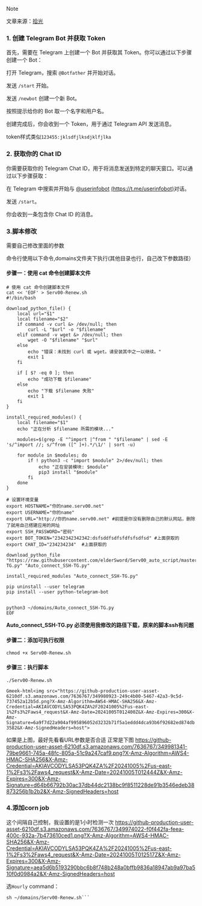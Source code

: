 > [!NOTE]
> 文章来源：[拾光](https://blog.mado.us.kg/)

### 1. 创建 Telegram Bot 并获取 Token
首先，需要在 Telegram 上创建一个 Bot 并获取其 Token。你可以通过以下步骤创建一个 Bot：

打开 Telegram，搜索 `@Botfather` 并开始对话。

发送 `/start` 开始。

发送 `/newbot` 创建一个新 Bot。

按照提示给你的 Bot 取一个名字和用户名。

创建完成后，你会收到一个 Token，用于通过 Telegram API 发送消息。

token样式类似`123455:jklsdfjlksdjklfjlka`

### 2. 获取你的 Chat ID
你需要获取你的 Telegram Chat ID，用于将消息发送到特定的聊天窗口。可以通过以下步骤获取：

在 Telegram 中搜索并开始与 [@userinfobot](https://t.me/userinfobot) [(https://t.me/userinfobot)](https://t.me/userinfobot)对话。

发送 `/start`。

你会收到一条包含你 Chat ID 的消息。

### 3.脚本修改
需要自己修改里面的参数

命令行使用以下命令,domains文件夹下执行(其他目录也行，自己改下参数路径）
#### 步骤一：使用 cat 命令创建脚本文件
```
# 使用 cat 命令创建脚本文件
cat << 'EOF' > Serv00-Renew.sh
#!/bin/bash

download_python_file() {
    local url="$1"
    local filename="$2"
    if command -v curl &> /dev/null; then
        curl -L "$url" -o "$filename"
    elif command -v wget &> /dev/null; then
        wget -O "$filename" "$url"
    else
        echo "错误：未找到 curl 或 wget。请安装其中之一以继续。"
        exit 1
    fi
    
    if [ $? -eq 0 ]; then
        echo "成功下载 $filename"
    else
        echo "下载 $filename 失败"
        exit 1
    fi
}

install_required_modules() {
    local filename="$1"
    echo "正在分析 $filename 所需的模块..."
    
    modules=$(grep -E "^import |^from " "$filename" | sed -E 's/^import //; s/^from ([^ ]+).*/\1/' | sort -u)
    
    for module in $modules; do
        if ! python3 -c "import $module" 2>/dev/null; then
            echo "正在安装模块: $module"
            pip3 install "$module"
        fi
    done
}

# 设置环境变量
export HOSTNAME="你的name.serv00.net"
export USERNAME="你的name"
export URL="http://你的name.serv00.net" #前提是你没有删除自己的默认网站，删除了就用自己搭建应用的网址
export SSH_PASSWORD="密码"
export BOT_TOKEN="2342342342342:dsfsddfsdfsfdfsfsdfsd" #上面获取的
export CHAT_ID="234234234"  #上面获取的

download_python_file "https://raw.githubusercontent.com/elderSword/Serv00_auto_script/master/Auto_connect_SSH-TG.py" "Auto_connect_SSH-TG.py"

install_required_modules "Auto_connect_SSH-TG.py"

pip uninstall --user telegram
pip install --user python-telegram-bot


python3 ~/domains/Auto_connect_SSH-TG.py
EOF
```
**Auto_connect_SSH-TG.py 必须使用我修改的路径下载，原来的脚本ssh有问题**
#### 步骤二：添加可执行权限
```
chmod +x Serv00-Renew.sh
```
#### 步骤三：执行脚本
```
./Serv00-Renew.sh
```

`Gmeek-html<img src="https://github-production-user-asset-6210df.s3.amazonaws.com/7636767/349980923-249c4b00-5467-42a3-9c5d-737452a12b5d.png?X-Amz-Algorithm=AWS4-HMAC-SHA256&X-Amz-Credential=AKIAVCODYLSA53PQK4ZA%2F20241005%2Fus-east-1%2Fs3%2Faws4_request&X-Amz-Date=20241005T012400Z&X-Amz-Expires=300&X-Amz-Signature=6a9f7d22a904af995896052d3232b71f5a1eddd4dca93b6f92682ed874db3582&X-Amz-SignedHeaders=host">`


如果是上图，最好先看看URL参数是否合适
正常是下图
https://github-production-user-asset-6210df.s3.amazonaws.com/7636767/349981341-79be9661-745a-48fc-805a-51c9a247caf9.png?X-Amz-Algorithm=AWS4-HMAC-SHA256&X-Amz-Credential=AKIAVCODYLSA53PQK4ZA%2F20241005%2Fus-east-1%2Fs3%2Faws4_request&X-Amz-Date=20241005T012444Z&X-Amz-Expires=300&X-Amz-Signature=d64b66792b30ac37db44dc2138bc9f8511228de91b3546edeb38873256b1b2b2&X-Amz-SignedHeaders=host

### 4.添加corn job
这个间隔自己控制，我设置的是1小时检测一次
https://github-production-user-asset-6210df.s3.amazonaws.com/7636767/349974022-f0f442fa-feea-400c-932a-7b473610ced1.png?X-Amz-Algorithm=AWS4-HMAC-SHA256&X-Amz-Credential=AKIAVCODYLSA53PQK4ZA%2F20241005%2Fus-east-1%2Fs3%2Faws4_request&X-Amz-Date=20241005T012517Z&X-Amz-Expires=300&X-Amz-Signature=aea5d6b5193290bbc6b8f748b248a0bffb9836a18947ab9a97ba510f0d0984a2&X-Amz-SignedHeaders=host

选`Hourly`
command： 
```
sh ~/domains/Serv00-Renew.sh```